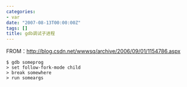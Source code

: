 ```yaml
---
categories:
- var
date: "2007-08-13T00:00:00Z"
tags: []
title: gdb调试子进程
---
```


FROM：<http://blog.csdn.net/wwwsq/archive/2006/09/01/1154786.aspx>

    $ gdb someprog
    > set follow-fork-mode child
    > break somewhere
    > run someargs 
